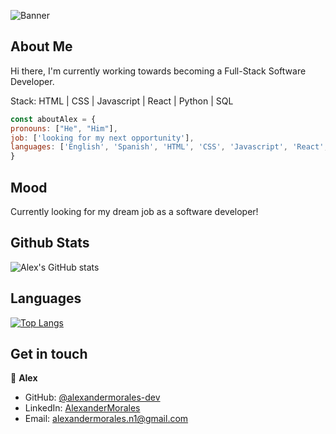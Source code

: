 ![Banner](/images/banner.gif)

## About Me

Hi there, I'm currently working towards becoming a Full-Stack Software Developer. 

Stack: HTML | CSS | Javascript | React | Python | SQL

```javascript
const aboutAlex = {
pronouns: ["He", "Him"],
job: ['looking for my next opportunity'], 
languages: ['English', 'Spanish', 'HTML', 'CSS', 'Javascript', 'React', 'Python', 'SQL']
}
```

## Mood

Currently looking for my dream job as a software developer!

## Github Stats

![Alex's GitHub stats](https://github-readme-stats.vercel.app/api?username=alexandermorales-dev&show_icons=true&theme=dark)

## Languages

[![Top Langs](https://github-readme-stats.vercel.app/api/top-langs/?username=alexandermorales-dev&layout=compact)](https://github.com/alexandermorales-dev/github-readme-stats)

## Get in touch

👤 **Alex**

- GitHub: [@alexandermorales-dev](https://github.com/alexandermorales-dev/)
- LinkedIn: [AlexanderMorales](https://www.linkedin.com/in/alexander-morales-b8539898/)
- Email: [alexandermorales.n1@gmail.com](mailto:alexandermorales.n1@gmail.com)
